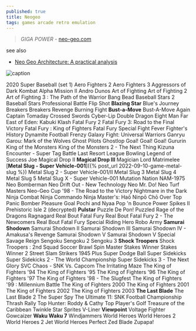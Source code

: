 ```yaml
---
published: true
title: Neogeo
tags: games arcade retro emulation
---
```

> _GIGA POWER_ - [neo-geo.com](https://www.neo-geo.com/) 

see also
- [	Neo Geo Architecture: A practical analysis ](https://news.ycombinator.com/item?id=40828068)

![caption](https://external-content.duckduckgo.com/iu/?u=https%3A%2F%2F1.bp.blogspot.com%2F-UiHYqDNiVkA%2FYCDCVgJ6vTI%2FAAAAAAAAAkg%2FM0owQ58EhPM6Va_9-Z6erOuBtMI_jhyjACLcBGAsYHQ%2Fs1920%2F2552760.jpg&f=1&nofb=1&ipt=69e9f584af0c0e30f4993d09d863dae8866bbaea7efc6a5cdf65e91e4c22b2cb&ipo=images)

2020 Super Baseball (set 1)
Aero Fighters 2
Aero Fighters 3
Aggressors of Dark Kombat
Alpha Mission II
Andro Dunos
Art of Fighting
Art of Fighting 2
Art of Fighting 3 : The Path of the Warrior
Bang Bead
Baseball Stars 2
Baseball Stars Professional
Battle Flip Shot
**Blazing Star**
Blue's Journey
Breakers
Breakers Revenge
Burning Fight
**Bust-a-Move**
Bust-A-Move Again
Captain Tomaday
Crossed Swords
Cyber-Lip
Double Dragon
Eight Man
Far East of Eden: Kabuki Klash
Fatal Fury 2
Fatal Fury 3: Road to the Final Victory
Fatal Fury : King of Fighters
Fatal Fury Special
Fight Fever
Fighter's History Dynamite
Football Frenzy
Galaxy Fight: Universal Warriors
Ganryu
Garou: Mark of the Wolves
Ghost Pilots
Ghostlop
Goal! Goal! Goal!
Gururin
King of the Monsters
King of the Monsters 2 - The Next Thing
Kizuna Encounter - Super Tag Battle
Last Resort
League Bowling
Legend of Success Joe
Magical Drop II
**Magical Drop III**
Magician Lord
Matrimelee
[**Metal Slug - Super Vehicle-001**]({% post_url 2022-09-10-game-metal-slug %})
Metal Slug 2 - Super Vehicle-001/II
Metal Slug 3
Metal Slug 4
Metal Slug 5
Metal Slug X - Super Vehicle-001
Mutation Nation
NAM-1975
Neo Bomberman
Neo Drift Out - New Technology
Neo Mr. Do!
Neo Turf Masters
Neo-Geo Cup '98 - The Road to the Victory
Nightmare in the Dark
Ninja Combat
Ninja Commando
Ninja Master's: Haō Ninpō Chō
Over Top
Panic Bomber
Pleasure Goal
Pochi and Nyaa
Pop 'n Bounce
Power Spikes II
Prehistoric Isle 2 (decrypted)
**Pulstar**
Puzzle De Pon!
Puzzled
Rage of the Dragons
Ragnagard
Real Bout Fatal Fury
Real Bout Fatal Fury 2 - The Newcomers
Real Bout Fatal Fury Special
Riding Hero
Robo Army
**Samurai Shodown**
Samurai Shodown II
Samurai Shodown III
Samurai Shodown IV - Amakusa's Revenge
Samurai Shodown V
Samurai Shodown V Special
Savage Reign
Sengoku
Sengoku 2
Sengoku 3
**Shock Troopers**
Shock Troopers : 2nd Squad
Soccer Brawl
Spin Master
Stakes Winner
Stakes Winner 2
Street Slam
Strikers 1945 Plus
Super Dodge Ball
Super Sidekicks
Super Sidekicks 2 - The World Championship
Super Sidekicks 3 - The Next Glory
SVC Chaos - SNK Vs. Capcom
The Irritating Maze
The King of Fighters '94
The King of Fighters '95
The King of Fighters '96
The King of Fighters '97
The King of Fighters '98 - The Slugfest
The King of Fighters '99 : Millennium Battle
The King of Fighters 2000
The King of Fighters 2001
The King of Fighters 2002
The King of Fighters 2003
**The Last Blade**
The Last Blade 2
The Super Spy
The Ultimate 11: SNK Football Championship
Thrash Rally
Top Hunter: Roddy &amp; Cathy
Top Player's Golf
Treasure of the Caribbean
Twinkle Star Sprites
V-Liner
**Viewpoint**
Voltage Fighter Gowcaizer
**Waku Waku 7**
Windjammers
World Heroes
World Heroes 2
World Heroes 2 Jet
World Heroes Perfect
Zed Blade
Zupapa!
